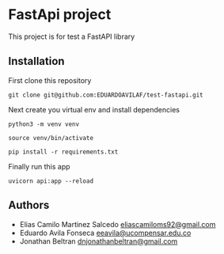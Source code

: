 # FastApi project

This project is for test a FastAPI library

## Installation

First clone this repository

```shell
git clone git@github.com:EDUARDOAVILAF/test-fastapi.git
```

Next create you virtual env and install dependencies

```shell
python3 -m venv venv
```

```shell
source venv/bin/activate
```

```shell
pip install -r requirements.txt
```

Finally run this app

```shell
uvicorn api:app --reload
```

## Authors

- Elias Camilo Martinez Salcedo <eliascamiloms92@gmail.com>
- Eduardo Avila Fonseca <eeavila@ucompensar.edu.co>
- Jonathan Beltran <dnjonathanbeltran@gmail.com>